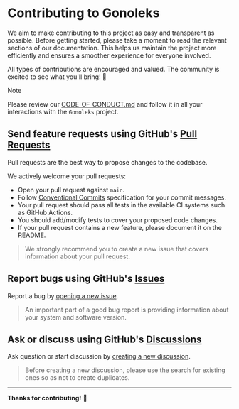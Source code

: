 # Contributing to Gonoleks

We aim to make contributing to this project as easy and transparent as possible. Before getting started, please take a moment to read the relevant sections of our documentation. This helps us maintain the project more efficiently and ensures a smoother experience for everyone involved.

All types of contributions are encouraged and valued. The community is excited to see what you'll bring! 🎉

> [!NOTE]
> Please review our [CODE_OF_CONDUCT.md][code_of_conduct_url] and follow it in all your interactions with the `Gonoleks` project.

## Send feature requests using GitHub's [Pull Requests][gh_pull_request_url]

Pull requests are the best way to propose changes to the codebase.

We actively welcome your pull requests:

- Open your pull request against `main`.
- Follow [Conventional Commits][conventional_commits_url] specification for your commit messages.
- Your pull request should pass all tests in the available CI systems such as GitHub Actions.
- You should add/modify tests to cover your proposed code changes.
- If your pull request contains a new feature, please document it on the README.

> We strongly recommend you to create a new issue that covers information about your pull request.

## Report bugs using GitHub's [Issues][gh_issues_url]

Report a bug by [opening a new issue][gh_new_issue_url].

> An important part of a good bug report is providing information about your system and software version.

## Ask or discuss using GitHub's [Discussions][gh_disscussions_url]

Ask question or start discussion by [creating a new discussion][gh_new_disscussion_url].

> Before creating a new discussion, please use the search for existing ones so as not to create duplicates.

---

**Thanks for contributing!** 🩵

<!-- Document links -->

[code_of_conduct_url]: https://github.com/gonoleks/gonoleks/blob/main/.github/CODE_OF_CONDUCT.md
[conventional_commits_url]: https://www.conventionalcommits.org
[gh_pull_request_url]: https://github.com/gonoleks/gonoleks/pulls
[gh_issues_url]: https://github.com/gonoleks/gonoleks/issues
[gh_new_issue_url]: https://github.com/gonoleks/gonoleks/issues/new/choose
[gh_disscussions_url]: https://github.com/orgs/gonoleks/discussions
[gh_new_disscussion_url]: https://github.com/orgs/gonoleks/discussions/new/choose
